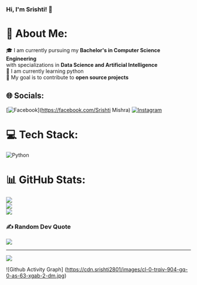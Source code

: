### Hi, I'm Srishti! 👋

# 💫 About Me:
🎓 I am currently pursuing my **Bachelor's in Computer Science Engineering** <br>   with specializations in **Data Science and Artificial Intelligence**<br>🌱 I am currently learning python<br>🎯 My goal is to contribute to **open source projects**


## 🌐 Socials:
[![Facebook](https://img.shields.io/badge/Facebook-%231877F2.svg?logo=Facebook&logoColor=white)](https://facebook.com/Srishti Mishra) [![Instagram](https://img.shields.io/badge/Instagram-%23E4405F.svg?logo=Instagram&logoColor=white)](https://instagram.com/@_srishti.mishra) 

# 💻 Tech Stack:
![Python](https://img.shields.io/badge/python-3670A0?style=for-the-badge&logo=python&logoColor=ffdd54)
# 📊 GitHub Stats:
![](https://github-readme-stats.vercel.app/api?username=srishti2801&theme=synthwave&hide_border=false&include_all_commits=true&count_private=false)<br/>
![](https://github-readme-streak-stats.herokuapp.com/?user=srishti2801&theme=synthwave&hide_border=false)<br/>
![](https://github-readme-stats.vercel.app/api/top-langs/?username=srishti2801&theme=synthwave&hide_border=false&include_all_commits=true&count_private=false&layout=compact)

### ✍️ Random Dev Quote
![](https://quotes-github-readme.vercel.app/api?type=horizontal&theme=radical)

---
[![](https://visitcount.itsvg.in/api?id=srishti2801&icon=0&color=0)](https://visitcount.itsvg.in)

![Github Activity Graph]
(https://cdn.srishti2801/images/cl-0-trqiv-904-gq-0-as-63-xgab-2-dm.jpg)
